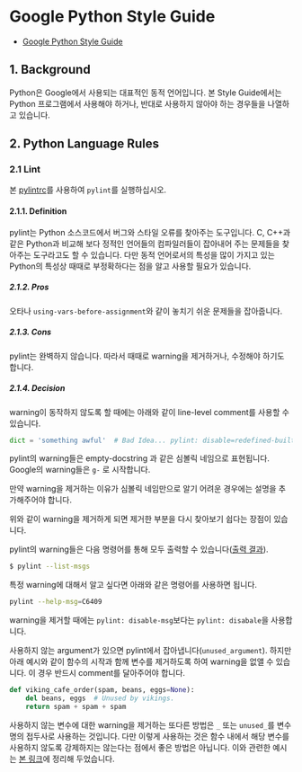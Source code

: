 # Google Python Style Guide

- [Google Python Style Guide](<https://google.github.io/styleguide/pyguide.html>)

## 1. Background

Python은 Google에서 사용되는 대표적인 동적 언어입니다. 본 Style Guide에서는 Python 프로그램에서 사용해야 하거나, 반대로 사용하지 않아야 하는 경우들을 나열하고 있습니다. 

## 2. Python Language Rules

### 2.1 Lint

본 [pylintrc](<https://google.github.io/styleguide/pylintrc>)를 사용하여 `pylint`를 실행하십시오.

#### 2.1.1. Definition

pylint는 Python 소스코드에서 버그와 스타일 오류를 찾아주는 도구입니다. C, C++과 같은 Python과 비교해 보다 정적인 언어들의 컴파일러들이 잡아내어 주는 문제들을 찾아주는 도구라고도 할 수 있습니다. 다만 동적 언어로서의 특성을 많이 가지고 있는 Python의 특성상 때때로 부정확하다는 점을 알고 사용할 필요가 있습니다.

##### 2.1.2. Pros

오타나 `using-vars-before-assignment`와 같이 놓치기 쉬운 문제들을 잡아줍니다.

##### 2.1.3. Cons

pylint는 완벽하지 않습니다. 따라서 때때로 warning을 제거하거나, 수정해야 하기도 합니다.

##### 2.1.4. Decision

warning이 동작하지 않도록 할 때에는 아래와 같이 line-level comment를 사용할 수 있습니다.

```python
dict = 'something awful'  # Bad Idea... pylint: disable=redefined-builtin
```

pylint의 warning들은 empty-docstring 과 같은 심볼릭 네임으로 표현됩니다. Google의 warning들은 `g-` 로 시작합니다.

만약 warning을 제거하는 이유가 심볼릭 네임만으로 알기 어려운 경우에는 설명을 추가해주어야 합니다.

위와 같이 warning을 제거하게 되면 제거한 부분을 다시 찾아보기 쉽다는 장점이 있습니다.

pylint의 warning들은 다음 명령어를 통해 모두 출력할 수 있습니다([출력 결과](<./pylint_exmaple/pylint_list_msgs.txt>)).

```bash
$ pylint --list-msgs
```

특정 warning에 대해서 알고 싶다면 아래와 같은 명령어를 사용하면 됩니다.

```bash
pylint --help-msg=C6409
```

warning을 제거할 때에는 `pylint: disable-msg`보다는 `pylint: disabale`을 사용합니다.

사용하지 않는 argument가 있으면 pylint에서 잡아냅니다(`unused_argument`). 하지만 아래 예시와 같이 함수의 시작과 함께 변수를 제거하도록 하여 warning을 없앨 수 있습니다. 이 경우 반드시 comment를 달아주어야 합니다.

```python
def viking_cafe_order(spam, beans, eggs=None):
    del beans, eggs  # Unused by vikings.
    return spam + spam + spam
```

사용하지 않는 변수에 대한 warning을 제거하는 또다른 방법은 `_` 또는 `unused_`를 변수명의 접두사로 사용하는 것입니다. 다만 이렇게 사용하는 것은 함수 내에서 해당 변수를 사용하지 않도록 강제하지는 않는다는 점에서 좋은 방법은 아닙니다. 이와 관련한 예시는 [본 링크](<./pylint_example/unused_argument.py>)에 정리해 두었습니다.
